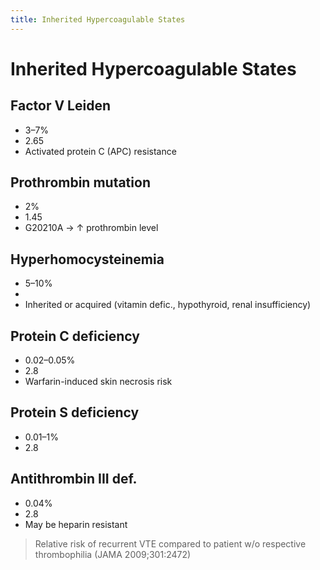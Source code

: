 ```yaml
---
title: Inherited Hypercoagulable States
---
```

# Inherited Hypercoagulable States

## Factor V Leiden
* 3–7%
* 2.65
* Activated protein C (APC) resistance

## Prothrombin mutation
* 2%
* 1.45
* G20210A → ↑ prothrombin level

## Hyperhomocysteinemia
* 5–10%
*  
* Inherited or acquired (vitamin defic., hypothyroid, renal insufficiency)

## Protein C deficiency
* 0.02–0.05%
* 2.8
* Warfarin-induced skin necrosis risk

## Protein S deficiency
* 0.01–1%
* 2.8

## Antithrombin III def.
* 0.04%
* 2.8
* May be heparin resistant
 
> Relative risk of recurrent VTE compared to patient w/o respective thrombophilia (JAMA 2009;301:2472)
